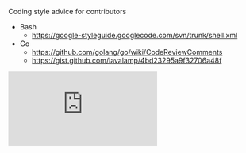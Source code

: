 <!-- BEGIN MUNGE: UNVERSIONED_WARNING -->


<!-- END MUNGE: UNVERSIONED_WARNING -->
Coding style advice for contributors
  - Bash
    - https://google-styleguide.googlecode.com/svn/trunk/shell.xml
  - Go
    - https://github.com/golang/go/wiki/CodeReviewComments
    - https://gist.github.com/lavalamp/4bd23295a9f32706a48f


<!-- BEGIN MUNGE: IS_VERSIONED -->
<!-- TAG IS_VERSIONED -->
<!-- END MUNGE: IS_VERSIONED -->


<!-- BEGIN MUNGE: GENERATED_ANALYTICS -->
[![Analytics](https://kubernetes-site.appspot.com/UA-36037335-10/GitHub/docs/devel/coding-conventions.md?pixel)]()
<!-- END MUNGE: GENERATED_ANALYTICS -->
